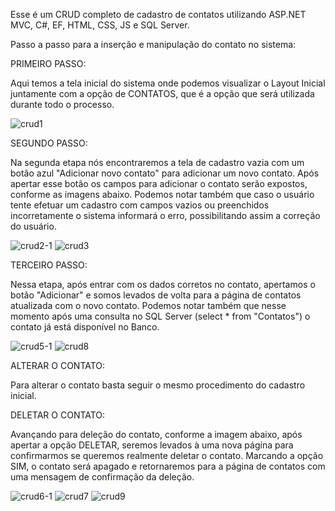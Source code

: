 Esse é um CRUD completo de cadastro de contatos utilizando ASP.NET MVC, C#, EF, HTML, CSS, JS e SQL Server.

Passo a passo para a inserção e manipulação do contato no sistema:

PRIMEIRO PASSO:

Aqui temos a tela inicial do sistema onde podemos visualizar o Layout Inicial juntamente com a opção de CONTATOS, que é a opção que será utilizada durante todo o processo.

![crud1](https://user-images.githubusercontent.com/106346422/222979664-40ee37c0-f08b-40fc-a721-d0daca8bb102.png)

SEGUNDO PASSO:

Na segunda etapa nós encontraremos a tela de cadastro vazia com um botão azul "Adicionar novo contato" para adicionar um novo contato. Após apertar esse botão os campos para adicionar o contato serão expostos, conforme as imagens abaixo. Podemos notar também que caso o usuário tente efetuar um cadastro com campos vazios ou preenchidos incorretamente o sistema informará o erro, possibilitando assim a correção do usuário.

![crud2-1](https://user-images.githubusercontent.com/106346422/222980362-6470c531-84a4-4396-9474-34d23cf4b501.png)
![crud3](https://user-images.githubusercontent.com/106346422/222980549-5fe25089-7a6a-410e-bacf-23873179923f.png)

TERCEIRO PASSO:

Nessa etapa, após entrar com os dados corretos no contato, apertamos o botão "Adicionar" e somos levados de volta para a página de contatos atualizada com o novo contato. Podemos notar também que nesse momento após uma consulta no SQL Server (select * from "Contatos") o contato já está disponível no Banco.

![crud5-1](https://user-images.githubusercontent.com/106346422/222980679-57f71259-0b25-4058-9781-6cf9ec7763c1.png)
![crud8](https://user-images.githubusercontent.com/106346422/222980929-a679b3be-2731-4676-8e9b-51b410265924.png)

ALTERAR O CONTATO:

Para alterar o contato basta seguir o mesmo procedimento do cadastro inicial.

DELETAR O CONTATO:

Avançando para deleção do contato, conforme a imagem abaixo, após apertar a opção DELETAR, seremos levados à uma nova página para confirmarmos se queremos realmente deletar o contato. Marcando a opção SIM, o contato será apagado e retornaremos para a página de contatos com uma mensagem de confirmação da deleção.

![crud6-1](https://user-images.githubusercontent.com/106346422/222981249-57137787-d4f6-4af1-a360-138460c5e108.png)
![crud7](https://user-images.githubusercontent.com/106346422/222981251-7a9478cf-097e-4fcf-9b9d-0dc6057eb3f7.png)
![crud9](https://user-images.githubusercontent.com/106346422/222981257-7f326a63-61d7-4b57-ac93-05d7fb9a04dd.png)



